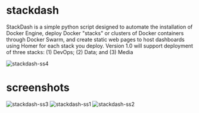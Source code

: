 # stackdash

StackDash is a simple python script designed to automate the installation of Docker Engine, deploy Docker "stacks" or clusters of Docker containers through Docker Swarm, and create static web pages to host dashboards using Homer for each stack you deploy. Version 1.0 will support deployment of three stacks: (1) DevOps; (2) Data; and (3) Media

![stackdash-ss4](https://i.imgur.com/DPHFg4r.png)


# screenshots
![stackdash-ss3](https://i.imgur.com/3ZY2p2q.png)
![stackdash-ss1](https://i.imgur.com/xsQCRnM.png)
![stackdash-ss2](https://i.imgur.com/Z5vjFs0.png)
